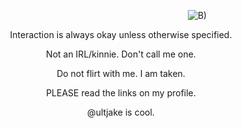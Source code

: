 
⠀⠀⠀⠀⠀⠀⠀⠀⠀⠀⠀⠀⠀⠀⠀⠀⠀⠀⠀⠀⠀⠀⠀⠀⠀⠀⠀⠀⠀⠀⠀⠀⠀⠀⠀![B)](https://media.tenor.com/9ZPoQCJTxB4AAAAi/homestuck-twerk.gif)
<p align="center"> Interaction is always okay unless otherwise specified. </p>
<p align="center"> Not an IRL/kinnie. Don't call me one. </p>
<p align="center"> Do not flirt with me. I am taken. </p>
<p align="center"> PLEASE read the links on my profile. </p>
<p align="center"> @ultjake is cool. </p>

